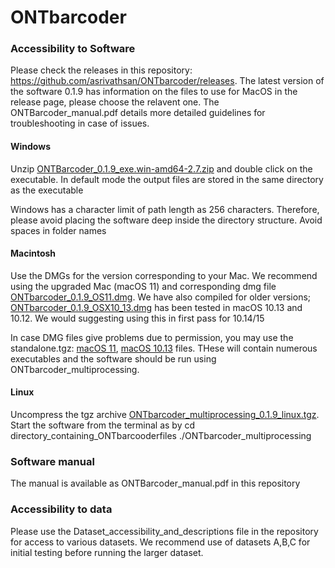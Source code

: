 # ONTbarcoder
### Accessibility to Software
Please check the releases in this repository: https://github.com/asrivathsan/ONTbarcoder/releases. The latest version of the software 0.1.9 has information on the files to use for MacOS in the release page, please choose the relavent one. The ONTBarcoder_manual.pdf details more detailed guidelines for troubleshooting in case of issues.
#### Windows
Unzip [ONTBarcoder_0.1.9_exe.win-amd64-2.7.zip](https://github.com/asrivathsan/ONTbarcoder/releases/download/0.1.9/ONTBarcoder_0.1.9_exe.win-amd64-2.7.zip) and double click on the executable. In default mode the output files are stored in the same directory as the executable

Windows has a character limit of path length as 256 characters. Therefore, please avoid placing the software deep inside the directory structure. Avoid spaces in folder names

#### Macintosh
Use the DMGs for the version corresponding to your Mac. We recommend using the upgraded Mac (macOS 11) and corresponding dmg file [ONTbarcoder_0.1.9_OS11.dmg](https://github.com/asrivathsan/ONTbarcoder/releases/download/0.1.9/ONTbarcoder_0.1.9_OS11.dmg). We have also compiled for older versions; [ONTbarcoder_0.1.9_OSX10_13.dmg](https://github.com/asrivathsan/ONTbarcoder/releases/download/0.1.9/ONTbarcoder_0.1.9_OSX10_13.dmg) has been tested in macOS 10.13 and 10.12. We would suggesting using this in first pass for 10.14/15

In case DMG files give problems due to permission, you may use the standalone.tgz: [macOS 11](https://github.com/asrivathsan/ONTbarcoder/releases/download/0.1.9/ONTbarcoder_0.9.1_OSX11_standalone.tgz), [macOS 10.13](https://github.com/asrivathsan/ONTbarcoder/releases/download/0.1.9/ONTbarcoder_0.1.9_OS10.13_standalone.tgz) files. THese will contain numerous executables and the software should be run using ONTbarcoder_multiprocessing.

#### Linux
Uncompress the tgz archive [ONTbarcoder_multiprocessing_0.1.9_linux.tgz](https://github.com/asrivathsan/ONTbarcoder/releases/download/0.1.9/ONTbarcoder_multiprocessing_0.1.9_linux.tgz).  Start the software from the terminal as by 
cd directory_containing_ONTbarcooderfiles
./ONTbarcoder_multiprocessing

### Software manual
The manual is available as ONTBarcoder_manual.pdf in this repository

### Accessibility to data

Please use the Dataset_accessibility_and_descriptions file in the repository for access to various datasets. We recommend use of datasets A,B,C for initial testing before running the larger dataset.

